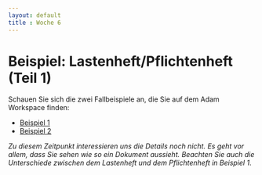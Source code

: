 ```yaml
---
layout: default
title : Woche 6
---
```

# Beispiel: Lastenheft/Pflichtenheft (Teil 1)

Schauen Sie sich die zwei Fallbeispiele an, die Sie auf dem Adam Workspace finden:

* [Beispiel 1](https://adam.unibas.ch/goto_adam_file_1684713_download.html)  
* [Beispiel 2](https://adam.unibas.ch/goto_adam_file_1629482_download.html)  

*Zu diesem Zeitpunkt interessieren uns die Details noch nicht. Es geht vor allem, dass Sie sehen wie so ein Dokument aussieht. Beachten Sie auch die Unterschiede zwischen dem Lastenheft und dem Pflichtenheft in Beispiel 1*.